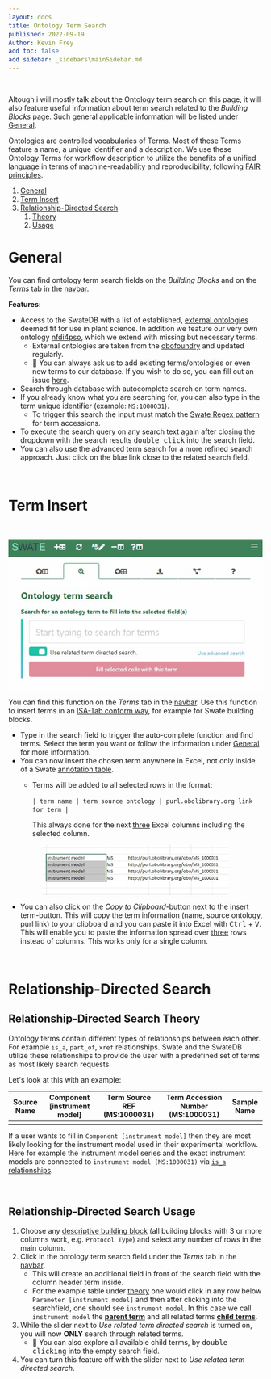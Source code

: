 ```yaml
---
layout: docs
title: Ontology Term Search
published: 2022-09-19
Author: Kevin Frey
add toc: false
add sidebar: _sidebars\mainSidebar.md
---
```


<br>

Altough i will mostly talk about the Ontology term search on this page, it will also feature useful information about term search related to the *Building Blocks* page. Such general applicable information will be listed under [General](#General).

Ontologies are controlled vocabularies of Terms. Most of these Terms feature a name, a unique identifier and a description. We use these Ontology Terms for workflow description to utilize the benefits of a unified language in terms of machine-readability and reproducibility, following [FAIR principles](https://www.go-fair.org/fair-principles/).

1. [General](#General)
2. [Term Insert](#Term-Insert)
3. [Relationship-Directed Search](#relationship-directed-search)
    1. [Theory](#Relationship-Directed-Search-Theory)
    2. [Usage](#Relationship-Directed-Search-Usage)

# General

You can find ontology term search fields on the *Building Blocks* and on the *Terms* tab in the <a href="/images/UserDocs/Swate-Overlay-Exp.jpg" target="_blank">navbar</a>.

**Features:**
- Access to the SwateDB with a list of established, [external ontologies](https://github.com/nfdi4plants/nfdi4plants_ontology/blob/main/ext_ontologies.include) deemed fit for use in plant science. In addition we feature our very own ontology [nfdi4pso](https://github.com/nfdi4plants/nfdi4plants_ontology/blob/main/nfdi4plants_ontology.obo), which we extend with missing but necessary terms.
    - External ontologies are taken from the [obofoundry](https://obofoundry.org) and updated regularly.
    - 👀 You can always ask us to add existing terms/ontologies or even new terms to our database. If you wish to do so, you can fill out an issue [here](https://github.com/nfdi4plants/nfdi4plants_ontology/issues/new/choose).
- Search through database with autocomplete search on term names.
- If you already know what you are searching for, you can also type in the term unique identifier (example: `MS:1000031`). 
    - To trigger this search the input must match the [Swate Regex pattern](http://regexstorm.net/tester?p=%5b%5cw%5d%2b%3f%3a%5b%5cd%5d%2b&i=MS%3a1000031%0d%0aNFDI4PSO%3a1000161%0d%0a) for term accessions.
- To execute the search query on any search text again after closing the dropdown with the search results <kbd>double click</kbd> into the search field.
- You can also use the advanced term search for a more refined search approach. Just click on the blue link close to the related search field.

<br>

# Term Insert

<br>

<p style="display: flex; justify-content: center">
<img src="/images/UserDocs/Swate-TermInsert-Exp.jpg?v01.02.22" style="height: 300px">
</p>

You can find this function on the *Terms* tab in the <a href="/images/UserDocs/Swate-Overlay-Exp.jpg" target="_blank">navbar</a>. Use this function to insert terms in an [ISA-Tab conform way](https://isa-specs.readthedocs.io/en/latest/isatab.html#ontology-annotations), for example for Swate building blocks.

- Type in the search field to trigger the auto-complete function and find terms. Select the term you want or follow the information under [General](#General) for more information.
- You can now insert the chosen term anywhere in Excel, not only inside of a Swate [annotation table](/docs/UserDocs/Docs02-Annotation-Table.html).
    - Terms will be added to all selected rows in the format:

        `| term name | term source ontology | purl.obolibrary.org link for term |`
        
        This always done for the next <u>three</u> Excel columns including the selected column.

<p style="display: flex; justify-content: center">
<img src="/images/UserDocs/Swate-TermInsert2-Exp.jpg?v01.02.22" style="height: 100px">
</p>

- You can also click on the *Copy to Clipboard*-button next to the insert term-button. This will copy the term information (name, source ontology, purl link) to your clipboard and you can paste it into Excel with <kbd>Ctrl</kbd> + <kbd>V</kbd>. This will enable you to paste the information spread over <u>three</u> rows instead of columns. This works only for a single column.

<br>

# Relationship-Directed Search

## Relationship-Directed Search Theory

Ontology terms contain different types of relationships between each other. For example `is_a`, `part_of`, `xref` relationships. Swate and the SwateDB utilize these relationships to provide the user with a predefined set of terms as most likely search requests. 

Let's look at this with an example:

| Source Name | Component [instrument model] | Term Source REF (MS:1000031) | Term Accession Number (MS:1000031) | Sample Name |
|-------------|------------------------------|------------------------------|------------------------------------|-------------|
|             |                              |                              |                                    |             |

If a user wants to fill in `Component [instrument model]` then they are most likely looking for the instrument model used in their experimental workflow. Here for example the instrument model series and the exact instrument models are connected to `instrument model (MS:1000031)` via [`is_a` relationships](/images/UserDocs/Swate-RelationshipGraph-Exp.jpg). 

<br>

## Relationship-Directed Search Usage

1. Choose any [descriptive building block](/docs/UserDocs/Docs03-Building-Blocks#descriptive-building-blocks.html) (all building blocks with 3 or more columns work, e.g. `Protocol Type`) and select any number of rows in the main column.
2. Click in the ontology term search field under the *Terms* tab in the <a href="/images/UserDocs/Swate-Overlay-Exp.jpg" target="_blank">navbar</a>.
    - This will create an additional field in front of the search field with the column header term inside.
    - For the example table under [theory](#Relationship-Directed-Search-Theory) one would click in any row below `Parameter [instrument model]` and then after clicking into the searchfield, one should see `instrument model`. In this case we call `instrument model` the **<u>parent term</u>** and all related terms **<u>child terms</u>**.
3. While the slider next to *Use related term directed search* is turned on, you will now **ONLY** search through related terms.
    - 👀 You can also explore all available child terms, by <kbd>double clicking</kbd> into the empty search field. 
4. You can turn this feature off with the slider next to *Use related term directed search*.